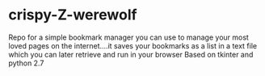 # crispy-Z-werewolf
Repo for a simple bookmark manager you can use to manage your most loved pages on the internet....it saves your bookmarks
as a list in a text file which you can later retrieve and run in your browser
Based on tkinter and python 2.7
